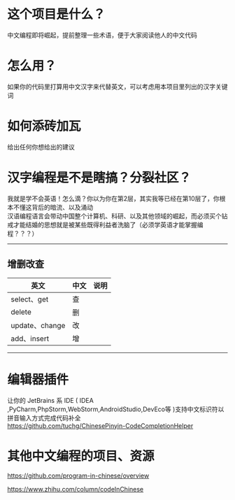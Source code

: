 # 这个项目是什么？
中文编程即将崛起，提前整理一些术语，便于大家阅读他人的中文代码

# 怎么用？
如果你的代码里打算用中文汉字来代替英文，可以考虑用本项目里列出的汉字关键词

# 如何添砖加瓦
给出任何你想给出的建议

# 汉字编程是不是瞎搞？分裂社区？
我就是学不会英语！怎么滴？你以为你在第2层，其实我等已经在第10层了，你根本不懂这背后的暗流、以及涌动    
汉语编程语言会带动中国整个计算机、科研、以及其他领域的崛起，而必须买个钻戒才能结婚的思想就是被某些既得利益者洗脑了（必须学英语才能掌握编程？？？）    

-----
## 增删改查

| 英文         | 中文 | 说明 |
|------------|----|----|
| select、get     | 查  |    |
| delete     | 删  |    |
| update、change     | 改  |    |
| add、insert | 增  |    |






----

# 编辑器插件
让你的 JetBrains 系 IDE ( IDEA ,PyCharm,PhpStorm,WebStorm,AndroidStudio,DevEco等 )支持中文标识符以拼音输入方式完成代码补全    
https://github.com/tuchg/ChinesePinyin-CodeCompletionHelper 



# 其他中文编程的项目、资源

https://github.com/program-in-chinese/overview

https://www.zhihu.com/column/codeInChinese 
